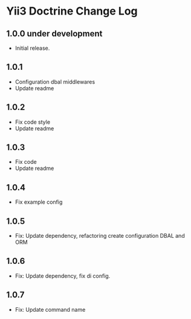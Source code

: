 # Yii3 Doctrine Change Log

## 1.0.0 under development

- Initial release.

## 1.0.1

- Configuration dbal middlewares
- Update readme

## 1.0.2

- Fix code style
- Update readme

## 1.0.3

- Fix code
- Update readme

## 1.0.4

- Fix example config

## 1.0.5

- Fix: Update dependency, refactoring create configuration DBAL and ORM

## 1.0.6

- Fix: Update dependency, fix di config.

## 1.0.7

- Fix: Update command name